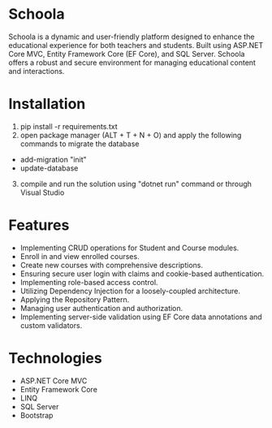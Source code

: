 # Schoola
Schoola is a dynamic and user-friendly platform designed to enhance the educational experience for both teachers and students. Built using ASP.NET Core MVC, Entity Framework Core (EF Core), and SQL Server. Schoola offers a robust and secure environment for managing educational content and interactions.

# Installation
1. pip install -r requirements.txt
2. open package manager (ALT + T + N + O) and apply the following commands to migrate the database
 * add-migration "init"
 * update-database
3. compile and run the solution using "dotnet run" command or through Visual Studio

# Features
* Implementing CRUD operations for Student and Course modules.
* Enroll in and view enrolled courses.
* Create new courses with comprehensive descriptions.
* Ensuring secure user login with claims and cookie-based authentication.
* Implementing role-based access control.
* Utilizing Dependency Injection for a loosely-coupled architecture.
* Applying the Repository Pattern.
* Managing user authentication and authorization.
* Implementing server-side validation using EF Core data annotations and custom validators.

# Technologies
* ASP.NET Core MVC
* Entity Framework Core
* LINQ
* SQL Server
* Bootstrap








